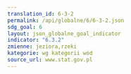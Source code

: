 ```yaml
---
translation_id: 6-3-2
permalink: /api/globalne/6/6-3-2.json
sdg_goal: 6
layout: json_globalne_goal_indicator
indicator: "6.3.2"
zmienne: jeziora,rzeki
kategorie: wg kategorii wód
source_url: www.stat.gov.pl
---
```

